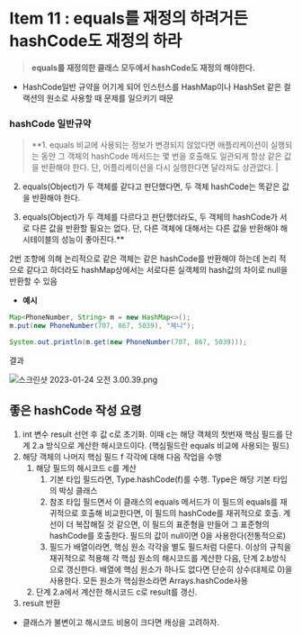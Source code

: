# Item 11 : equals를 재정의 하려거든 hashCode도 재정의 하라

> **equals를 재정의한 클래스 모두에서 hashCode도 재정의 해야한다.**
> 
- HashCode일반 규약을 어기게 되어 인스턴스를 HashMap이나 HashSet 같은 컬랙션의 원소로 사용할 때 문제를 일으키기 때문

### hashCode 일반규약

> **1. equals 비교에 사용되는 정보가 변경되지 않았다면 애플리케이션이 실행되는 동안 그 객체의 hashCode 메서드는 몇 번을 호출해도 일관되게 항상 같은 값을 반환해야 한다.  단, 어플리케이션을 다시 실행한다면 달라져도 상관없다. |

2. equals(Object)가 두 객체를 같다고 판단했다면, 두 객체 hashCode는 똑같은 값을 반환해야 한다. 

3. equals(Object)가 두 객체를 다르다고 판단했더라도, 두 객체의 hashCode가 서로 다른 값을 반환할 필요는 없다. 단, 다른  객체에 대해서는 다른 값을 반환해야 해시테이블의 성능이 좋아진다.**
> 

2번 조항에 의해 논리적으로 같은 객체는 같은 hashCode를 반환해야 하는데 논리 적으로 같다고 하더라도 hashMap상에서는 서로다른 실객체의 hash값의 차이로 null을 반환할 수 있음 

- **예시**

```java
Map<PhoneNumber, String> m = new HashMap<>();
m.put(new PhoneNumber(707, 867, 5039), "제니");

System.out.println(m.get(new PhoneNumber(707, 867, 5039)));
```

결과

![스크린샷 2023-01-24 오전 3.00.39.png](Item%2011%20equals%E1%84%85%E1%85%B3%E1%86%AF%20%E1%84%8C%E1%85%A2%E1%84%8C%E1%85%A5%E1%86%BC%E1%84%8B%E1%85%B4%20%E1%84%92%E1%85%A1%E1%84%85%E1%85%A7%E1%84%80%E1%85%A5%E1%84%83%E1%85%B3%E1%86%AB%20hashCode%E1%84%83%E1%85%A9%20%E1%84%8C%E1%85%A2%E1%84%8C%20da932d91e7e5461ebd7a866719a8f298/%25E1%2584%2589%25E1%2585%25B3%25E1%2584%258F%25E1%2585%25B3%25E1%2584%2585%25E1%2585%25B5%25E1%2586%25AB%25E1%2584%2589%25E1%2585%25A3%25E1%2586%25BA_2023-01-24_%25E1%2584%258B%25E1%2585%25A9%25E1%2584%258C%25E1%2585%25A5%25E1%2586%25AB_3.00.39.png)

## 좋은 hashCode 작성 요령

1. int 변수 result 선언 후 값 c로 초기화. 이때 c는 해당 객체의 첫번재 핵심 필드를 단계 2.a 방식으로 계산한 해시코드이다. (핵심필드란 equals 비교에 사용되는 필드) 
2. 해당 객체의 나머지 핵심 필드 f 각각에 대해 다음 작업을 수행 
    1. 해당 필드의 해시코드 c를 계산
        1. 기본 타입 필드라면, Type.hashCode(f)를 수행. Type은 해당 기본 타입의 박싱 클래스 
        2. 참조 타입 필드면서 이 클래스의 equals 메서드가 이 필드의 equals를 재귀적으로 호출해 비교한다면, 이 필드의 hashCode를 재귀적으로 호출. 계선이 더 복잡해질 것 같으면, 이 필드의 표준형을 만들어 그 표준형의 hashCode를 호출한다. 필드의 값이 null이면 0을 사용한다(전통적으로) 
        3. 필드가 배열이라면, 핵심 원소 각각을 별도 필드처럼 다룬다. 이상의 규칙을 재귀적으로 적용해 각 핵심 원소의 해시코드를 계산한 다음, 단계 2.b방식으로 갱신한다. 배열에 핵심 원소가 하나도 없다면 단순히 상수(대체로 0)을 사용한다. 모든 원소가 핵심원소라면 Arrays.hashCode사용 
    2. 단계 2.a에서 계산한 해시코드 c로 result를 갱신. 
3. result 반환

- 클래스가 불변이고 해시코드 비용이 크다면 캐싱을 고려하자.